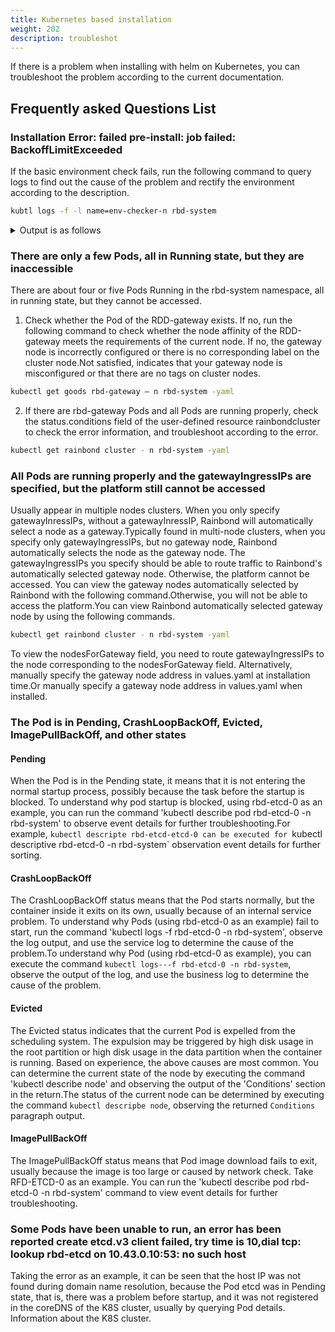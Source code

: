 ```yaml
---
title: Kubernetes based installation
weight: 202
description: troubleshot
---
```


If there is a problem when installing with helm on Kubernetes, you can troubleshoot the problem according to the current documentation.

## Frequently asked Questions List

### Installation Error: failed pre-install: job failed: BackoffLimitExceeded

If the basic environment check fails, run the following command to query logs to find out the cause of the problem and rectify the environment according to the description.

```bash
kubtl logs -f -l name=env-checker-n rbd-system
```

<details>
<summary>Output is as follows</summary>

```bash
INFO Nfs client already on node 1
INFO 192.168.2.180:80 already
INFO 192.168.2. 80: 443 already
INFO 192.168.2.180:6060 ready
INFO 192.168.2.180:7070 already
INFO 192.168.2. 80:844ady
ERROR Nfs client must be installed on node2!
ERROR Nfs client not detected in node2, please make sure that the package is installed on all hosts.
INFO For CentOS: yum install -y nfs-utils; For Ubuntu: apt install -y nfs-common
```

</details>

### There are only a few Pods, all in Running state, but they are inaccessible

There are about four or five Pods Running in the rbd-system namespace, all in running state, but they cannot be accessed.

1. Check whether the Pod of the RDD-gateway exists. If no, run the following command to check whether the node affinity of the RDD-gateway meets the requirements of the current node. If no, the gateway node is incorrectly configured or there is no corresponding label on the cluster node.Not satisfied, indicates that your gateway node is misconfigured or that there are no tags on cluster nodes.

```bash
kubectl get goods rbd-gateway — n rbd-system -yaml
```

2. If there are rbd-gateway Pods and all Pods are running properly, check the status.conditions field of the user-defined resource rainbondcluster to check the error information, and troubleshoot according to the error.

```bash
kubectl get rainbond cluster - n rbd-system -yaml
```

### All Pods are running properly and the gatewayIngressIPs are specified, but the platform still cannot be accessed

Usually appear in multiple nodes clusters. When you only specify gatewayInressIPs, without a gatewayInressIP, Rainbond will automatically select a node as a gateway.Typically found in multi-node clusters, when you specify only gatewayIngressIPs, but no gateway node, Rainbond automatically selects the node as the gateway node. The gatewayIngressIPs you specify should be able to route traffic to Rainbond's automatically selected gateway node. Otherwise, the platform cannot be accessed. You can view the gateway nodes automatically selected by Rainbond with the following command.Otherwise, you will not be able to access the platform.You can view Rainbond automatically selected gateway node by using the following commands.

```bash
kubectl get rainbond cluster - n rbd-system -yaml
```

To view the nodesForGateway field, you need to route gatewayIngressIPs to the node corresponding to the nodesForGateway field. Alternatively, manually specify the gateway node address in values.yaml at installation time.Or manually specify a gateway node address in values.yaml when installed.

### The Pod is in Pending, CrashLoopBackOff, Evicted, ImagePullBackOff, and other states

#### Pending

When the Pod is in the Pending state, it means that it is not entering the normal startup process, possibly because the task before the startup is blocked. To understand why pod startup is blocked, using rbd-etcd-0 as an example, you can run the command 'kubectl describe pod rbd-etcd-0 -n rbd-system' to observe event details for further troubleshooting.For example, `kubectl descripte rbd-etcd-etcd-0 can be executed for `kubectl descriptive rbd-etcd-0 -n rbd-system\` observation event details for further sorting.

#### CrashLoopBackOff

The CrashLoopBackOff status means that the Pod starts normally, but the container inside it exits on its own, usually because of an internal service problem. To understand why Pods (using rbd-etcd-0 as an example) fail to start, run the command 'kubectl logs -f rbd-etcd-0 -n rbd-system', observe the log output, and use the service log to determine the cause of the problem.To understand why Pod (using rbd-etcd-0 as example), you can execute the command `kubectl logs---f rbd-etcd-0 -n rbd-system`, observe the output of the log, and use the business log to determine the cause of the problem.

#### Evicted

The Evicted status indicates that the current Pod is expelled from the scheduling system. The expulsion may be triggered by high disk usage in the root partition or high disk usage in the data partition when the container is running. Based on experience, the above causes are most common. You can determine the current state of the node by executing the command 'kubectl describe node' and observing the output of the 'Conditions' section in the return.The status of the current node can be determined by executing the command `kubectl descripbe node`, observing the returned `Conditions` paragraph output.

#### ImagePullBackOff

The ImagePullBackOff status means that Pod image download fails to exit, usually because the image is too large or caused by network check. Take RFD-ETCD-0 as an example. You can run the 'kubectl describe pod rbd-etcd-0 -n rbd-system' command to view event details for further troubleshooting.

### Some Pods have been unable to run, an error has been reported create etcd.v3 client failed, try time is 10,dial tcp: lookup rbd-etcd on 10.43.0.10:53: no such host

Taking the error as an example, it can be seen that the host IP was not found during domain name resolution, because the Pod etcd was in Pending state, that is, there was a problem before startup, and it was not registered in the coreDNS of the K8S cluster, usually by querying Pod details. Information about the K8S cluster.
